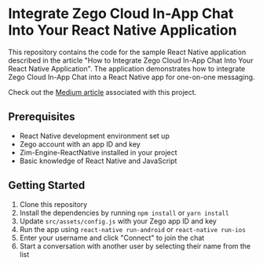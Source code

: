 # Integrate Zego Cloud In-App Chat Into Your React Native Application

This repository contains the code for the sample React Native application described in the article "How to Integrate Zego Cloud In-App Chat Into Your React Native Application". The application demonstrates how to integrate Zego Cloud In-App Chat into a React Native app for one-on-one messaging.

Check out the [Medium article](https://maiznadeem.medium.com/how-to-integrate-zego-cloud-in-app-chat-into-your-react-native-application-b43d203c57e5) associated with this project.

## Prerequisites

- React Native development environment set up
- Zego account with an app ID and key
- Zim-Engine-ReactNative installed in your project
- Basic knowledge of React Native and JavaScript

## Getting Started

1. Clone this repository
2. Install the dependencies by running `npm install` or `yarn install`
3. Update `src/assets/config.js` with your Zego app ID and key
4. Run the app using `react-native run-android` or `react-native run-ios`
5. Enter your username and click "Connect" to join the chat
6. Start a conversation with another user by selecting their name from the list
